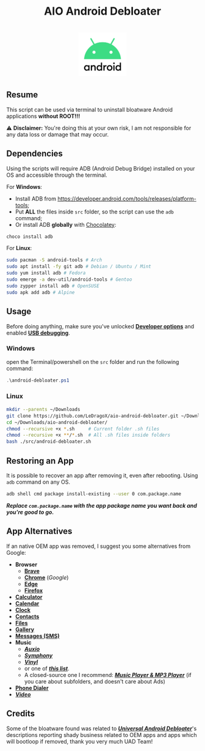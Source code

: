 <div align="center">
  <h1> AIO Android Debloater </h1>
  <h1>
    <img width=25% src="assets/android-11-logo.png">
  </h1>
</div>

## Resume

This script can be used via terminal to uninstall bloatware Android applications **without ROOT!!!**

⚠️ **Disclaimer:** You're doing this at your own risk, I am not responsible for any data loss or damage that may occur.

## Dependencies

Using the scripts will require ADB (Android Debug Bridge) installed on your OS and accessible through the terminal.

For **Windows**:

- Install ADB from <https://developer.android.com/tools/releases/platform-tools>;
- Put **ALL** the files inside `src` folder, so the script can use the `adb` command;
- Or install ADB **globally** with [Chocolatey](https://chocolatey.org/install#individual):

```ps1
choco install adb
```

For **Linux**:

```sh
sudo pacman -S android-tools # Arch
sudo apt install -fy git adb # Debian / Ubuntu / Mint
sudo yum install adb # Fedora
sudo emerge -a dev-util/android-tools # Gentoo
sudo zypper install adb # OpenSUSE
sudo apk add adb # Alpine
```

## Usage

Before doing anything, make sure you've unlocked **[Developer options](https://developer.android.com/studio/debug/dev-options#enable)** and enabled **[USB debugging](https://developer.android.com/studio/debug/dev-options#debugging)**.

### Windows

open the Terminal/powershell on the `src` folder and run the following command:

```ps1
.\android-debloater.ps1
```

### Linux

```sh
mkdir --parents ~/Downloads
git clone https://github.com/LeDragoX/aio-android-debloater.git ~/Downloads/aio-android-debloater
cd ~/Downloads/aio-android-debloater/
chmod --recursive +x *.sh     # Current folder .sh files
chmod --recursive +x **/*.sh  # All .sh files inside folders
bash ./src/android-debloater.sh
```

## Restoring an App

It is possible to recover an app after removing it, even after rebooting. Using `adb` command on any OS.

```sh
adb shell cmd package install-existing --user 0 com.package.name
```

**_Replace `com.package.name` with the app package name you want back and you're good to go._**

## App Alternatives

If an native OEM app was removed, I suggest you some alternatives from Google:

- **Browser**
  - **[Brave](https://play.google.com/store/apps/details?id=com.brave.browser)**
  - **[Chrome](https://play.google.com/store/apps/details?id=com.android.chrome)** (_Google_)
  - **[Edge](https://play.google.com/store/apps/details?id=com.microsoft.emmx)**
  - **[Firefox](https://play.google.com/store/apps/details?id=org.mozilla.firefox)**
- **[Calculator](https://play.google.com/store/apps/details?id=com.google.android.calculator)**
- **[Calendar](https://play.google.com/store/apps/details?id=com.google.android.calendar)**
- **[Clock](https://play.google.com/store/apps/details?id=com.google.android.deskclock)**
- **[Contacts](https://play.google.com/store/apps/details?id=com.google.android.contacts)**
- **[Files](https://play.google.com/store/apps/details?id=com.google.android.apps.nbu.files)**
- **[Gallery](https://play.google.com/store/apps/details?id=com.google.android.apps.photosgo)**
- **[Messages (SMS)](https://play.google.com/store/apps/details?id=com.google.android.apps.messaging)**
- **Music**
  - **_[Auxio](https://github.com/OxygenCobalt/Auxio)_**
  - **_[Symphony](https://play.google.com/store/apps/details?id=io.github.zyrouge.symphony)_**
  - **_[Vinyl](https://play.google.com/store/apps/details?id=com.poupa.vinylmusicplayer)_**
  - or one of **_[this list](https://www.reddit.com/r/fossdroid/comments/gqaxew/a_curated_list_of_open_source_music_players/)_**.
  - A closed-source one I recommend: **_[Music Player & MP3 Player](https://play.google.com/store/apps/details?id=musicplayer.musicapps.music.mp3player)_** (if you care about subfolders, and doesn't care about Ads)
- **[Phone Dialer](https://play.google.com/store/apps/details?id=com.google.android.dialer)**
- **_[Video](https://play.google.com/store/apps/details?id=org.videolan.vlc)_**

## Credits

Some of the bloatware found was related to **_[Universal Android Debloater](https://github.com/0x192/universal-android-debloater)_**'s descriptions reporting shady business related to OEM apps and apps which will bootloop if removed, thank you very much UAD Team!
